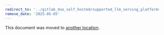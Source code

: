 ```yaml
---
redirect_to: '../gitlab_duo_self_hosted/supported_llm_serving_platforms.md'
remove_date: '2025-05-05'
---
```


<!-- markdownlint-disable -->
<!-- vale off -->

This document was moved to [another location](../gitlab_duo_self_hosted/supported_llm_serving_platforms.md).

<!-- This redirect file can be deleted after <2025-05-05>. -->
<!-- Redirects that point to other docs in the same project expire in three months. -->
<!-- Redirects that point to docs in a different project or site (link is not relative and starts with `https:`) expire in one year. -->
<!-- Before deletion, see: https://docs.gitlab.com/ee/development/documentation/redirects.html -->
